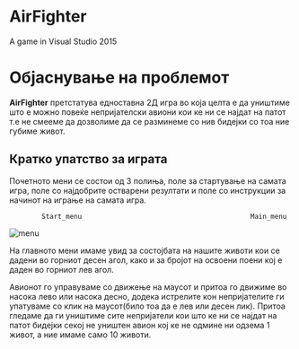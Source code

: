 # AirFighter
A game in Visual Studio 2015

# Објаснување на проблемот #

**AirFighter** претстатува едноставна 2Д игра во која целта е да уништиме што е можно повеќе непријателски авиони кои ке ни се најдат на патот т.е не смееме да дозволиме да се разминеме со нив бидејки со тоа ние губиме живот.

## Кратко упатство за играта ##

Почетното мени се состои од 3 полиња, поле за стартување на самата игра, поле со најдобрите остварени резултати и поле со инструкции за начинот на играње на самата игра.

            Start_menu                                          Main_menu
![menu](https://scontent-fra.xx.fbcdn.net/hphotos-xpt1/v/t34.0-12/11251611_913367795371556_1742368023_n.jpg?oh=6075df1962c08fa0df144b07e4596006&oe=55528208)


На главното мени имаме увид за состојбата на нашите животи кои се дадени во горниот десен агол, како и за бројот на освоени поени кој е даден во горниот лев агол.

Авионот го управуваме со движење на маусот и притоа го движиме во насока лево или насока десно, додека истрелите кон непријателите ги упатуваме со клик на маусот(било тоа да е лев или десен лик). Притоа гледаме да ги уништиме сите непријатели кои што ке ни се најдат на патот бидејки секој не уништен авион кој ке не одмине ни одзема 1 живот, а ние имаме само 10 животи.


